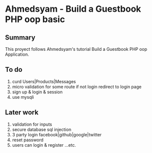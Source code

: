 Ahmedsyam - Build a Guestbook PHP oop basic
=======

## Summary

This proyect follows Ahmedsyam's tutorial Build a Guestbook PHP oop Application.

## To do
1. curd Users|Products|Messages
2. micro validation for some route if not login redirect to login page
3. sign up & login & session
4. use mysqli

## Later work
1. validation for inputs 
2. secure database sql injection
3. 3 party login facebook|github|google|twitter
4. reset password
5. users can login & register ...etc. 
